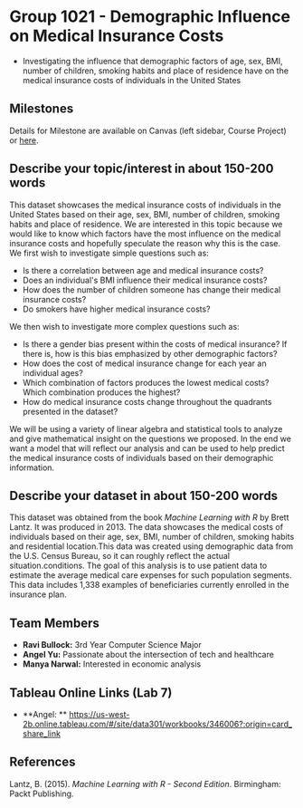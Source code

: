  # Group 1021 - Demographic Influence on Medical Insurance Costs

- Investigating the influence that demographic factors of age, sex, BMI, number of children, smoking habits and place of residence have on the medical insurance costs of individuals in the United States

## Milestones

Details for Milestone are available on Canvas (left sidebar, Course Project) or [here](https://firas.moosvi.com/courses/data301/project/milestone01.html).

## Describe your topic/interest in about 150-200 words


This dataset showcases the medical insurance costs of individuals in the United States based on their age, sex, BMI, number of children, smoking habits and place of residence. We are interested in this topic because we would like to know which factors have the most influence on the medical insurance costs and hopefully speculate the reason why this is the case. We first wish to investigate simple questions such as:

* Is there a correlation between age and medical insurance costs? 
* Does an individual's BMI influence their medical insurance costs? 
* How does the number of children someone has change their medical insurance costs? 
* Do smokers have higher medical insurance costs?

We then wish to investigate more complex questions such as:

* Is there a gender bias present within the costs of medical insurance? If there is, how is this bias emphasized by other demographic factors?
* How does the cost of medical insurance change for each year an individual ages? 
* Which combination of factors produces the lowest medical costs? Which combination produces the highest?
* How do medical insurance costs change throughout the quadrants presented in the dataset? 

We will be using a variety of linear algebra and statistical tools to analyze and give mathematical insight on the questions we proposed. In the end we want a model that will reflect our analysis and can be used to help predict the medical insurance costs of individuals based on their demographic information.


## Describe your dataset in about 150-200 words

This dataset was obtained from the book *Machine Learning with R* by Brett Lantz. It was produced in 2013. The data showcases the medical costs of individuals based on their age, sex, BMI, number of children, smoking habits and residential location.This data was created using demographic data from the U.S. Census Bureau, so it can roughly reflect the actual situation.conditions. The goal of this analysis is to use patient data to estimate the average medical care expenses for such population segments. This data includes 1,338 examples of beneficiaries currently enrolled in the insurance plan.
## Team Members

- **Ravi Bullock:** 3rd Year Computer Science Major
- **Angel Yu:** Passionate about the intersection of tech and healthcare
- **Manya Narwal:** Interested in economic analysis

## Tableau Online Links (Lab 7)
- **Angel: ** https://us-west-2b.online.tableau.com/#/site/data301/workbooks/346006?:origin=card_share_link


## References
Lantz, B. (2015). *Machine Learning with R - Second Edition*. Birmingham: Packt Publishing.




